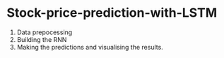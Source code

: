 # Stock-price-prediction-with-LSTM
1. Data prepocessing
2. Building the RNN
3. Making the predictions and visualising the results.
